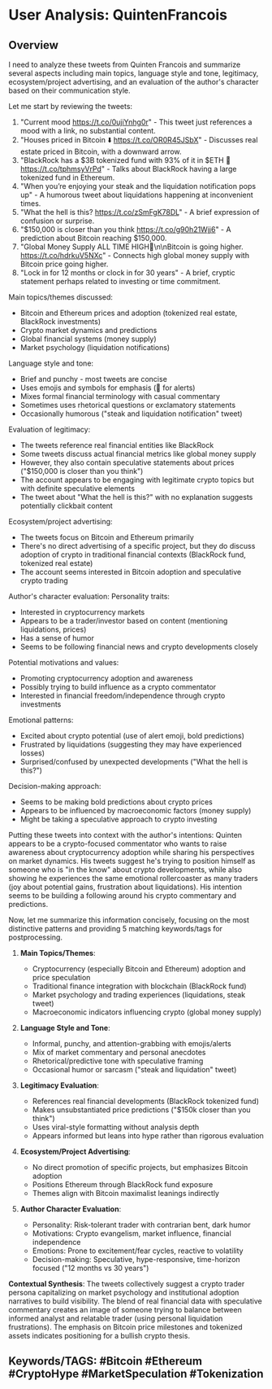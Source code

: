 # User Analysis: QuintenFrancois

## Overview

<think>
I need to analyze these tweets from Quinten Francois and summarize several aspects including main topics, language style and tone, legitimacy, ecosystem/project advertising, and an evaluation of the author's character based on their communication style.

Let me start by reviewing the tweets:

1. "Current mood https://t.co/0ujiYnhg0r" - This tweet just references a mood with a link, no substantial content.
2. "Houses priced in Bitcoin ⬇️ https://t.co/OR0R45JSbX" - Discusses real estate priced in Bitcoin, with a downward arrow.
3. "BlackRock has a $3B tokenized fund with 93% of it in $ETH 🚨 https://t.co/tphmsyVrPd" - Talks about BlackRock having a large tokenized fund in Ethereum.
4. "When you’re enjoying your steak and the liquidation notification pops up" - A humorous tweet about liquidations happening at inconvenient times.
5. "What the hell is this? https://t.co/zSmFgK78DL" - A brief expression of confusion or surprise.
6. "$150,000 is closer than you think https://t.co/g90h21Wjj6" - A prediction about Bitcoin reaching $150,000.
7. "Global Money Supply ALL TIME HIGH🚨\n\nBitcoin is going higher. https://t.co/hdrkuV5NXc" - Connects high global money supply with Bitcoin price going higher.
8. "Lock in for 12 months or clock in for 30 years" - A brief, cryptic statement perhaps related to investing or time commitment.

Main topics/themes discussed:
- Bitcoin and Ethereum prices and adoption (tokenized real estate, BlackRock investments)
- Crypto market dynamics and predictions
- Global financial systems (money supply)
- Market psychology (liquidation notifications)

Language style and tone:
- Brief and punchy - most tweets are concise
- Uses emojis and symbols for emphasis (🚨 for alerts)
- Mixes formal financial terminology with casual commentary
- Sometimes uses rhetorical questions or exclamatory statements
- Occasionally humorous ("steak and liquidation notification" tweet)

Evaluation of legitimacy:
- The tweets reference real financial entities like BlackRock
- Some tweets discuss actual financial metrics like global money supply
- However, they also contain speculative statements about prices ("$150,000 is closer than you think")
- The account appears to be engaging with legitimate crypto topics but with definite speculative elements
- The tweet about "What the hell is this?" with no explanation suggests potentially clickbait content

Ecosystem/project advertising:
- The tweets focus on Bitcoin and Ethereum primarily
- There's no direct advertising of a specific project, but they do discuss adoption of crypto in traditional financial contexts (BlackRock fund, tokenized real estate)
- The account seems interested in Bitcoin adoption and speculative crypto trading

Author's character evaluation:
Personality traits:
- Interested in cryptocurrency markets
- Appears to be a trader/investor based on content (mentioning liquidations, prices)
- Has a sense of humor
- Seems to be following financial news and crypto developments closely

Potential motivations and values:
- Promoting cryptocurrency adoption and awareness
- Possibly trying to build influence as a crypto commentator
- Interested in financial freedom/independence through crypto investments

Emotional patterns:
- Excited about crypto potential (use of alert emoji, bold predictions)
- Frustrated by liquidations (suggesting they may have experienced losses)
- Surprised/confused by unexpected developments ("What the hell is this?")

Decision-making approach:
- Seems to be making bold predictions about crypto prices
- Appears to be influenced by macroeconomic factors (money supply)
- Might be taking a speculative approach to crypto investing

Putting these tweets into context with the author's intentions:
Quinten appears to be a crypto-focused commentator who wants to raise awareness about cryptocurrency adoption while sharing his perspectives on market dynamics. His tweets suggest he's trying to position himself as someone who is "in the know" about crypto developments, while also showing he experiences the same emotional rollercoaster as many traders (joy about potential gains, frustration about liquidations). His intention seems to be building a following around his crypto commentary and predictions.

Now, let me summarize this information concisely, focusing on the most distinctive patterns and providing 5 matching keywords/tags for postprocessing.
</think>

1. **Main Topics/Themes**:
   - Cryptocurrency (especially Bitcoin and Ethereum) adoption and price speculation
   - Traditional finance integration with blockchain (BlackRock fund)
   - Market psychology and trading experiences (liquidations, steak tweet)
   - Macroeconomic indicators influencing crypto (global money supply)

2. **Language Style and Tone**:
   - Informal, punchy, and attention-grabbing with emojis/alerts
   - Mix of market commentary and personal anecdotes
   - Rhetorical/predictive tone with speculative framing
   - Occasional humor or sarcasm ("steak and liquidation" tweet)

3. **Legitimacy Evaluation**:
   - References real financial developments (BlackRock tokenized fund)
   - Makes unsubstantiated price predictions ("$150k closer than you think")
   - Uses viral-style formatting without analysis depth
   - Appears informed but leans into hype rather than rigorous evaluation

4. **Ecosystem/Project Advertising**:
   - No direct promotion of specific projects, but emphasizes Bitcoin adoption
   - Positions Ethereum through BlackRock fund exposure
   - Themes align with Bitcoin maximalist leanings indirectly

5. **Author Character Evaluation**:
   - Personality: Risk-tolerant trader with contrarian bent, dark humor
   - Motivations: Crypto evangelism, market influence, financial independence
   - Emotions: Prone to excitement/fear cycles, reactive to volatility
   - Decision-making: Speculative, hype-responsive, time-horizon focused ("12 months vs 30 years")

**Contextual Synthesis**:
The tweets collectively suggest a crypto trader persona capitalizing on market psychology and institutional adoption narratives to build visibility. The blend of real financial data with speculative commentary creates an image of someone trying to balance between informed analyst and relatable trader (using personal liquidation frustrations). The emphasis on Bitcoin price milestones and tokenized assets indicates positioning for a bullish crypto thesis.

**Keywords/TAGS**: #Bitcoin #Ethereum #CryptoHype #MarketSpeculation #Tokenization
---
